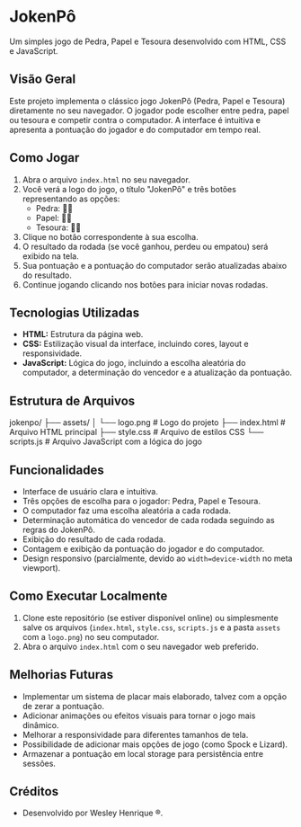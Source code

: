 # JokenPô

Um simples jogo de Pedra, Papel e Tesoura desenvolvido com HTML, CSS e JavaScript.

## Visão Geral

Este projeto implementa o clássico jogo JokenPô (Pedra, Papel e Tesoura) diretamente no seu navegador. O jogador pode escolher entre pedra, papel ou tesoura e competir contra o computador. A interface é intuitiva e apresenta a pontuação do jogador e do computador em tempo real.

## Como Jogar

1.  Abra o arquivo `index.html` no seu navegador.
2.  Você verá a logo do jogo, o título "JokenPô" e três botões representando as opções:
    * Pedra: ✊🏽
    * Papel: 🖐🏼
    * Tesoura: ✌🏿
3.  Clique no botão correspondente à sua escolha.
4.  O resultado da rodada (se você ganhou, perdeu ou empatou) será exibido na tela.
5.  Sua pontuação e a pontuação do computador serão atualizadas abaixo do resultado.
6.  Continue jogando clicando nos botões para iniciar novas rodadas.

## Tecnologias Utilizadas

* **HTML:** Estrutura da página web.
* **CSS:** Estilização visual da interface, incluindo cores, layout e responsividade.
* **JavaScript:** Lógica do jogo, incluindo a escolha aleatória do computador, a determinação do vencedor e a atualização da pontuação.

## Estrutura de Arquivos
jokenpo/
├── assets/
│   └── logo.png      # Logo do projeto
├── index.html        # Arquivo HTML principal
├── style.css         # Arquivo de estilos CSS
└── scripts.js        # Arquivo JavaScript com a lógica do jogo

## Funcionalidades

* Interface de usuário clara e intuitiva.
* Três opções de escolha para o jogador: Pedra, Papel e Tesoura.
* O computador faz uma escolha aleatória a cada rodada.
* Determinação automática do vencedor de cada rodada seguindo as regras do JokenPô.
* Exibição do resultado de cada rodada.
* Contagem e exibição da pontuação do jogador e do computador.
* Design responsivo (parcialmente, devido ao `width=device-width` no meta viewport).

## Como Executar Localmente

1.  Clone este repositório (se estiver disponível online) ou simplesmente salve os arquivos (`index.html`, `style.css`, `scripts.js` e a pasta `assets` com a `logo.png`) no seu computador.
2.  Abra o arquivo `index.html` com o seu navegador web preferido.

## Melhorias Futuras

* Implementar um sistema de placar mais elaborado, talvez com a opção de zerar a pontuação.
* Adicionar animações ou efeitos visuais para tornar o jogo mais dinâmico.
* Melhorar a responsividade para diferentes tamanhos de tela.
* Possibilidade de adicionar mais opções de jogo (como Spock e Lizard).
* Armazenar a pontuação em local storage para persistência entre sessões.

## Créditos

* Desenvolvido por Wesley Henrique ®.

